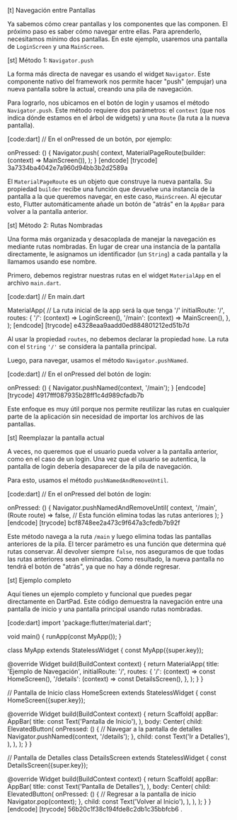 [t] Navegación entre Pantallas

Ya sabemos cómo crear pantallas y los componentes que las componen. El próximo paso es saber cómo navegar entre ellas. Para aprenderlo, necesitamos mínimo dos pantallas. En este ejemplo, usaremos una pantalla de `LoginScreen` y una `MainScreen`.

[st] Método 1: `Navigator.push`

La forma más directa de navegar es usando el widget `Navigator`. Este componente nativo del framework nos permite hacer "push" (empujar) una nueva pantalla sobre la actual, creando una pila de navegación.

Para lograrlo, nos ubicamos en el botón de login y usamos el método `Navigator.push`. Este método requiere dos parámetros: el `context` (que nos indica dónde estamos en el árbol de widgets) y una `Route` (la ruta a la nueva pantalla).

[code:dart]
// En el onPressed de un botón, por ejemplo:

onPressed: () {
  Navigator.push(
    context,
    MaterialPageRoute(builder: (context) => MainScreen()),
  );
}
[endcode]
[trycode] 3a7334ba4042e7a960d94bb3b2d2589a

El `MaterialPageRoute` es un objeto que construye la nueva pantalla. Su propiedad `builder` recibe una función que devuelve una instancia de la pantalla a la que queremos navegar, en este caso, `MainScreen`. Al ejecutar esto, Flutter automáticamente añade un botón de "atrás" en la `AppBar` para volver a la pantalla anterior.

[st] Método 2: Rutas Nombradas

Una forma más organizada y desacoplada de manejar la navegación es mediante rutas nombradas. En lugar de crear una instancia de la pantalla directamente, le asignamos un identificador (un `String`) a cada pantalla y la llamamos usando ese nombre.

Primero, debemos registrar nuestras rutas en el widget `MaterialApp` en el archivo `main.dart`.

[code:dart]
// En main.dart

MaterialApp(
  // La ruta inicial de la app será la que tenga '/'
  initialRoute: '/',
  routes: {
    '/': (context) => LoginScreen(),
    '/main': (context) => MainScreen(),
  },
);
[endcode]
[trycode] e4328eaa9aadd0ed884801212ed51b7d

Al usar la propiedad `routes`, no debemos declarar la propiedad `home`. La ruta con el `String` `'/'` se considera la pantalla principal.

Luego, para navegar, usamos el método `Navigator.pushNamed`.

[code:dart]
// En el onPressed del botón de login:

onPressed: () {
  Navigator.pushNamed(context, '/main');
}
[endcode]
[trycode] 4917fff087935b28ff1c4d989cfadb7b

Este enfoque es muy útil porque nos permite reutilizar las rutas en cualquier parte de la aplicación sin necesidad de importar los archivos de las pantallas.

[st] Reemplazar la pantalla actual

A veces, no queremos que el usuario pueda volver a la pantalla anterior, como en el caso de un login. Una vez que el usuario se autentica, la pantalla de login debería desaparecer de la pila de navegación.

Para esto, usamos el método `pushNamedAndRemoveUntil`.

[code:dart]
// En el onPressed del botón de login:

onPressed: () {
  Navigator.pushNamedAndRemoveUntil(
    context,
    '/main',
    (Route<dynamic> route) => false, // Esta función elimina todas las rutas anteriores
  );
}
[endcode]
[trycode] bcf8748ee2a473c9f647a3cfedb7b92f

Este método navega a la ruta `/main` y luego elimina todas las pantallas anteriores de la pila. El tercer parámetro es una función que determina qué rutas conservar. Al devolver siempre `false`, nos aseguramos de que todas las rutas anteriores sean eliminadas. Como resultado, la nueva pantalla no tendrá el botón de "atrás", ya que no hay a dónde regresar.

[st] Ejemplo completo

Aquí tienes un ejemplo completo y funcional que puedes pegar directamente en DartPad. Este código demuestra la navegación entre una pantalla de inicio y una pantalla principal usando rutas nombradas.

[code:dart]
import 'package:flutter/material.dart';

void main() {
  runApp(const MyApp());
}

class MyApp extends StatelessWidget {
  const MyApp({super.key});

  @override
  Widget build(BuildContext context) {
    return MaterialApp(
      title: 'Ejemplo de Navegación',
      initialRoute: '/',
      routes: {
        '/': (context) => const HomeScreen(),
        '/details': (context) => const DetailsScreen(),
      },
    );
  }
}

// Pantalla de Inicio
class HomeScreen extends StatelessWidget {
  const HomeScreen({super.key});

  @override
  Widget build(BuildContext context) {
    return Scaffold(
      appBar: AppBar(
        title: const Text('Pantalla de Inicio'),
      ),
      body: Center(
        child: ElevatedButton(
          onPressed: () {
            // Navegar a la pantalla de detalles
            Navigator.pushNamed(context, '/details');
          },
          child: const Text('Ir a Detalles'),
        ),
      ),
    );
  }
}

// Pantalla de Detalles
class DetailsScreen extends StatelessWidget {
  const DetailsScreen({super.key});

  @override
  Widget build(BuildContext context) {
    return Scaffold(
      appBar: AppBar(
        title: const Text('Pantalla de Detalles'),
      ),
      body: Center(
        child: ElevatedButton(
          onPressed: () {
            // Regresar a la pantalla de inicio
            Navigator.pop(context);
          },
          child: const Text('Volver al Inicio'),
        ),
      ),
    );
  }
}
[endcode]
[trycode] 56b20c1f38c194fde8c2db1c35bbfcb6
.